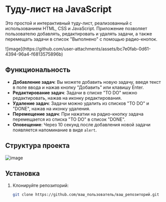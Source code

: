 # Туду-лист на JavaScript

Это простой и интерактивный туду-лист, реализованный с использованием HTML, CSS и JavaScript. Приложение позволяет пользователю добавлять, редактировать и удалять задачи, а также перемещать задачи в список "Выполнено" с помощью радио-кнопок.

<div>![image](https://github.com/user-attachments/assets/bc7e0fab-0d61-4394-96a4-f6813575896b)</div>

## Функциональность

- **Добавление задач**: Вы можете добавить новую задачу, введя текст в поле ввода и нажав кнопку "Добавить" или клавишу Enter.
- **Редактирование задач**: Задачи в списке "TO DO" можно редактировать, нажав на иконку редактирования.
- **Удаление задач**: Задачи можно удалить из списков "TO DO" и "DONE", нажав на иконку удаления.
- **Перемещение задач**: При нажатии на радио-кнопку задача перемещается из списка "TO DO" в список "DONE".
- **Оповещение**: Через 10 секунд после добавления новой задачи появляется напоминание в виде `alert`.

## Структура проекта

![image](https://github.com/user-attachments/assets/0c36c743-5be8-4285-a9fe-8f75d7ee58ef)
## Установка

1. Клонируйте репозиторий:

    ```bash
    git clone https://github.com/ваш_пользователь/ваш_репозиторий.git
    ```
